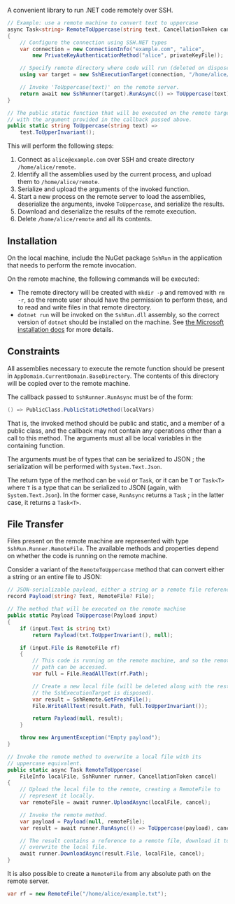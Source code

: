 A convenient library to run .NET code remotely over SSH.

```csharp
// Example: use a remote machine to convert text to uppercase
async Task<string> RemoteToUppercase(string text, CancellationToken cancel)
{
    // Configure the connection using SSH.NET types
    var connection = new ConnectionInfo("example.com", "alice", 
        new PrivateKeyAuthenticationMethod("alice", privateKeyFile));

    // Specify remote directory where code will run (deleted on dispose)
    using var target = new SshExecutionTarget(connection, "/home/alice/remote");

    // Invoke 'ToUppercase(text)' on the remote server. 
    return await new SshRunner(target).RunAsync(() => ToUppercase(text), cancel);
}

// The public static function that will be executed on the remote target,
// with the argument provided in the callback passed above. 
public static string ToUppercase(string text) =>
    test.ToUpperInvariant();
```

This will perform the following steps: 

 1. Connect as `alice@example.com` over SSH and create directory `/home/alice/remote`. 
 2. Identify all the assemblies used by the current process, and upload them to `/home/alice/remote`.
 3. Serialize and upload the arguments of the invoked function.
 4. Start a new process on the remote server to load the assemblies, deserialize the arguments, invoke `ToUppercase`, and serialize the results.
 5. Download and deserialize the results of the remote execution.
 6. Delete `/home/alice/remote` and all its contents.

## Installation 

On the local machine, include the NuGet package `SshRun` in the application that needs to perform the remote invocation. 

On the remote machine, the following commands will be executed: 

 - The remote directory will be created with `mkdir -p` and removed with `rm -r`, so the remote user should have the permission to perform these, and to read and write files in that remote directory.
 - `dotnet run` will be invoked on the `SshRun.dll` assembly, so the correct version of `dotnet` should be installed on the machine. See [the Microsoft installation docs](https://docs.microsoft.com/en-us/dotnet/core/install/linux) for more details. 

## Constraints

All assemblies necessary to execute the remote function should be present in `AppDomain.CurrentDomain.BaseDirectory`. The contents of this directory will be copied over to the remote machine.

The callback passed to `SshRunner.RunAsync` must be of the form:

```csharp
() => PublicClass.PublicStaticMethod(localVars)
```

That is, the invoked method should be public and static, and a member of a public class, and the callback may not contain any operations other than a call to this method. The arguments must all be local variables in the containing function. 

The arguments must be of types that can be serialized to JSON ; the serialization will be performed with `System.Text.Json`. 

The return type of the method can be `void` or `Task`, or it can be `T` or `Task<T>` where `T` is a type that can be serialized to JSON (again, with `System.Text.Json`). In the former case, `RunAsync` returns a `Task` ; in the latter case, it returns a `Task<T>`. 
 
## File Transfer

Files present on the remote machine are represented with type `SshRun.Runner.RemoteFile`. The available methods and properties depend on whether the code is running on the remote machine. 

Consider a variant of the `RemoteToUppercase` method that can convert either a string or an entire file to JSON: 

```csharp
// JSON-serializable payload, either a string or a remote file reference
record Payload(string? Text, RemoteFile? File);

// The method that will be executed on the remote machine
public static Payload ToUppercase(Payload input)
{
    if (input.Text is string txt) 
        return Payload(txt.ToUpperInvariant(), null);

    if (input.File is RemoteFile rf)
    {
        // This code is running on the remote machine, and so the remote file's
        // path can be accessed. 
        var full = File.ReadAllText(rf.Path);

        // Create a new local file (will be deleted along with the rest once
        // the SshExecutionTarget is disposed).
        var result = SshRemote.GetFreshFile();
        File.WriteAllText(result.Path, full.ToUpperInvariant());

        return Payload(null, result);
    }

    throw new ArgumentException("Empty payload");
}

// Invoke the remote method to overwrite a local file with its 
// uppercase equivalent.
public static async Task RemoteToUppercase(
    FileInfo localFile, SshRunner runner, CancellationToken cancel) 
{
    // Upload the local file to the remote, creating a RemoteFile to 
    // represent it locally.
    var remoteFile = await runner.UploadAsync(localFile, cancel);

    // Invoke the remote method. 
    var payload = Payload(null, remoteFile);
    var result = await runner.RunAsync(() => ToUppercase(payload), cancel);

    // The result contains a reference to a remote file, download it to 
    // overwrite the local file.
    await runner.DownloadAsync(result.File, localFile, cancel);
}
```

It is also possible to create a `RemoteFile` from any absolute path on the remote server.

```csharp
var rf = new RemoteFile("/home/alice/example.txt");
```
